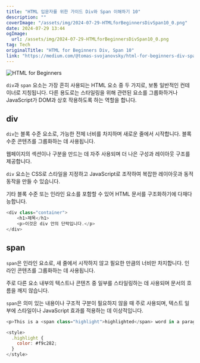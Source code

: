 ```yaml
---
title: "HTML 입문자를 위한 가이드 Div와 Span 이해하기 10"
description: ""
coverImage: "/assets/img/2024-07-29-HTMLforBeginnersDivSpan10_0.png"
date: 2024-07-29 13:44
ogImage: 
  url: /assets/img/2024-07-29-HTMLforBeginnersDivSpan10_0.png
tag: Tech
originalTitle: "HTML for Beginners Div, Span 10"
link: "https://medium.com/@tomas-svojanovsky/html-for-beginners-div-span-10-8e1eff7f15c8"
---
```



![HTML for Beginners](/assets/img/2024-07-29-HTMLforBeginnersDivSpan10_0.png)

`div`과 `span` 요소는 가장 흔히 사용되는 HTML 요소 중 두 가지로, 보통 일반적인 컨테이너로 지칭됩니다. 다른 용도로는 스타일링을 위해 관련된 요소를 그룹화하거나 JavaScript가 DOM과 상호 작용하도록 하는 역할을 합니다.

## div

`div`는 블록 수준 요소로, 가능한 전체 너비를 차지하며 새로운 줄에서 시작합니다. 블록 수준 콘텐츠를 그룹화하는 데 사용됩니다.

<div class="content-ad"></div>

웹페이지의 섹션이나 구분을 만드는 데 자주 사용되며 더 나은 구성과 레이아웃 구조를 제공합니다.

`div` 요소는 CSS로 스타일을 지정하고 JavaScript로 조작하여 복잡한 레이아웃과 동적 동작을 만들 수 있습니다.

기타 블록 수준 또는 인라인 요소를 포함할 수 있어 HTML 문서를 구조화하기에 다재다능합니다.

```js
<div class="container">
    <h1>제목</h1>
    <p>이것은 div 안의 단락입니다.</p>
</div>
```

<div class="content-ad"></div>

## span

`span`은 인라인 요소로, 새 줄에서 시작하지 않고 필요한 만큼의 너비만 차지합니다. 인라인 콘텐츠를 그룹화하는 데 사용됩니다.

주로 다른 요소 내부의 텍스트나 콘텐츠 중 일부를 스타일링하는 데 사용되며 문서의 흐름을 깨지 않습니다.

`span`은 의미 있는 내용이나 구조적 구분이 필요하지 않을 때 주로 사용되며, 텍스트 일부에 스타일이나 JavaScript 효과를 적용하는 데 이상적입니다.

<div class="content-ad"></div>

```js
<p>This is a <span class="highlight">highlighted</span> word in a paragraph.</p>

<style>
  .highlight {
    color: #f9c282;    
  }
</style>
```
